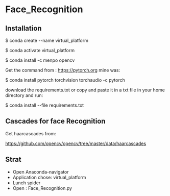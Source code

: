 # Face_Recognition

## Installation
$ conda create --name virtual_platform 

$ conda activate virtual_platform   

$ conda install -c menpo opencv 

Get the command from : https://pytorch.org mine was:

$ conda install pytorch torchvision torchaudio -c pytorch

download the requirements.txt or copy  and paste it in a txt file in your home directory and run:

$ conda install --file requirements.txt 

## Cascades for face Recognition
Get haarcascades from:

https://github.com/opencv/opencv/tree/master/data/haarcascades

## Strat 
* Open Anaconda-navigator
* Application chose: virtual_platform 
* Lunch spider 
* Open :  Face_Recognition.py  

